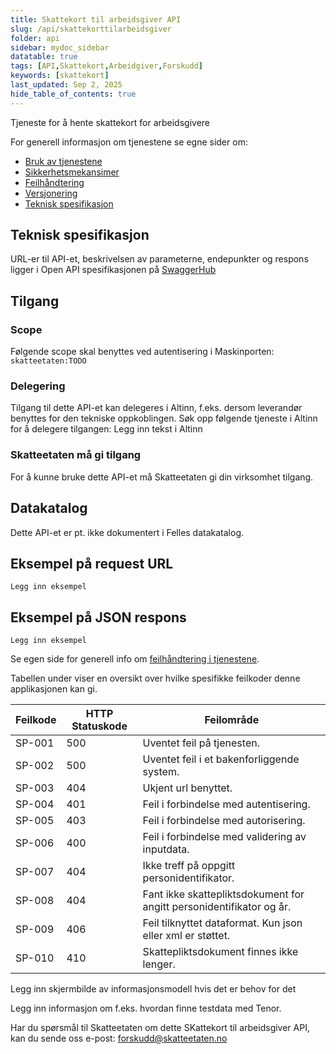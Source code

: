 ```yaml
---
title: Skattekort til arbeidsgiver API
slug: /api/skattekorttilarbeidsgiver
folder: api
sidebar: mydoc_sidebar
datatable: true
tags: [API,Skattekort,Arbeidgiver,Forskudd]
keywords: [skattekort]
last_updated: Sep 2, 2025
hide_table_of_contents: true
---
```


<Summary>Tjeneste for å hente skattekort for arbeidsgivere</Summary>

<Tabs underline={true}>
<TabItem headerText="Om tjenesten" itemKey="itemKey-1" default>

For generell informasjon om tjenestene se egne sider om:

* [Bruk av tjenestene](../om/bruk.md)
* [Sikkerhetsmekansimer](../om/sikkerhet.md)
* [Feilhåndtering](../om/feil.md)
* [Versjonering](../om/versjoner.md)
* [Teknisk spesifikasjon](../om/tekniskspesifikasjon.md)

## Teknisk spesifikasjon

URL-er til API-et, beskrivelsen av parameterne, endepunkter og respons ligger i Open API spesifikasjonen på
[SwaggerHub](https://app.swaggerhub.com/apis/skatteetaten/skattekorttilarbeidsgiver)

## Tilgang

### Scope
Følgende scope skal benyttes ved autentisering i Maskinporten: `skatteetaten:TODO`

### Delegering
Tilgang til dette API-et kan delegeres i Altinn, f.eks. dersom leverandør benyttes for den tekniske oppkoblingen. Søk opp følgende tjeneste i Altinn for å delegere tilgangen: Legg inn tekst i Altinn

### Skatteetaten må gi tilgang
For å kunne bruke dette API-et må Skatteetaten gi din virksomhet tilgang.


## Datakatalog

Dette API-et er pt. ikke dokumentert i Felles datakatalog.

</TabItem>
<TabItem headerText="Eksempler" itemKey="itemKey-2"> 

## Eksempel på request URL

```
Legg inn eksempel
```

## Eksempel på JSON respons

```
Legg inn eksempel
```

</TabItem>
<TabItem headerText="Feilkoder" itemKey="itemKey-3">

Se egen side for generell info om [feilhåndtering i tjenestene](../om/feil.md).

Tabellen under viser en oversikt over hvilke spesifikke feilkoder denne applikasjonen kan gi.

| Feilkode | HTTP Statuskode | Feilområde                                                           |
|----------|-----------------|----------------------------------------------------------------------|
| SP-001   | 500             | Uventet feil på tjenesten.                                           |
| SP-002   | 500             | Uventet feil i et bakenforliggende system.                           |
| SP-003   | 404             | Ukjent url benyttet.                                                 |
| SP-004   | 401             | Feil i forbindelse med autentisering.                                |
| SP-005   | 403             | Feil i forbindelse med autorisering.                                 |
| SP-006   | 400             | Feil i forbindelse med validering av inputdata.                      |
| SP-007   | 404             | Ikke treff på oppgitt personidentifikator.                           |
| SP-008   | 404             | Fant ikke skattepliktsdokument for angitt personidentifikator og år. |
| SP-009   | 406             | Feil tilknyttet dataformat. Kun json eller xml er støttet.           |    
| SP-010   | 410             | Skattepliktsdokument finnes ikke lenger.                             |

</TabItem>
<TabItem headerText="Informasjonsmodell" itemKey="itemKey-4">

Legg inn skjermbilde av informasjonsmodell hvis det er behov for det
 
</TabItem>

<TabItem headerText="Test" itemKey="itemKey-5">

Legg inn informasjon om f.eks. hvordan finne testdata med Tenor.

</TabItem>
<TabItem headerText="Kontakt oss" itemKey="itemKey-6">
  
Har du spørsmål til Skatteetaten om dette SKattekort til arbeidsgiver API, kan du sende oss e-post: forskudd@skatteetaten.no  
  
</TabItem>
</Tabs>
